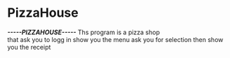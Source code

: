 # PizzaHouse
***-----PIZZAHOUSE-----***
 Ths program is a pizza shop<br>
 that ask you to logg in
 show you the menu
 ask you for selection
 then show you the receipt
